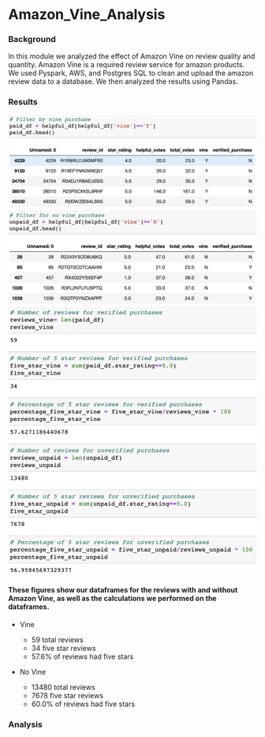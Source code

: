 # Amazon_Vine_Analysis

### Background
In this module we analyzed the effect of Amazon Vine on review quality and quantity. Amazon Vine is a required review service for amazon products. We used Pyspark, AWS, and Postgres SQL to clean and upload the amazon review data to a database. We then analyzed the results using Pandas.

### Results
![Have Vine](https://github.com/shaneabbley/Amazon_Vine_Analysis/blob/main/Resources/VineYes.png)
![Do Not Have Vine](https://github.com/shaneabbley/Amazon_Vine_Analysis/blob/main/Resources/VineNo.png)
![Calculations](https://github.com/shaneabbley/Amazon_Vine_Analysis/blob/main/Resources/Calcs.png)
#### These figures show our dataframes for the reviews with and without Amazon Vine, as well as the calculations we performed on the dataframes.

* Vine
  * 59 total reviews
  * 34 five star reviews
  * 57.6% of reviews had five stars

* No Vine
  * 13480 total reviews
  * 7678 five star reviews
  * 60.0% of reviews had five stars

### Analysis

